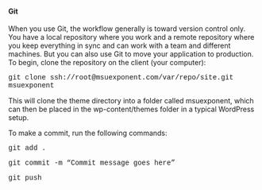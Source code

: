 <style>
	.code {
		font-size: 14;
		font-family: courier;
	}
</style>

<h4>Git</h4>

When you use Git, the workflow generally is toward version control only. You have a local repository where you work and a remote repository where you keep everything in sync and can work with a team and different machines. But you can also use Git to move your application to production. To begin, clone the repository on the client (your computer):

<p class="code">git clone ssh://root@msuexponent.com/var/repo/site.git msuexponent</p>

This will clone the theme directory into a folder called msuexponent, which can then be placed in the wp-content/themes folder in a typical WordPress setup. 

To make a commit, run the following commands:
<p class="code">git add .</p>
<p class="code">git commit -m “Commit message goes here”</p>
<p class="code">git push</p>